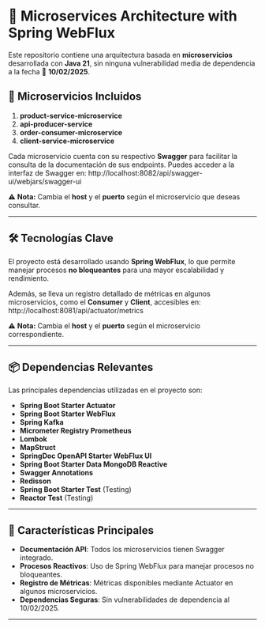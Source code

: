 # 🚀 Microservices Architecture with Spring WebFlux

Este repositorio contiene una arquitectura basada en **microservicios** desarrollada con **Java 21**, sin ninguna vulnerabilidad media de dependencia a la fecha 📅 **10/02/2025**. 

## 🧩 Microservicios Incluidos

1. **product-service-microservice**
2. **api-producer-service**
3. **order-consumer-microservice**
4. **client-service-microservice**

Cada microservicio cuenta con su respectivo **Swagger** para facilitar la consulta de la documentación de sus endpoints. Puedes acceder a la interfaz de Swagger en: http://localhost:8082/api/swagger-ui/webjars/swagger-ui

⚠️ **Nota:** Cambia el **host** y el **puerto** según el microservicio que deseas consultar.

---

## 🛠️ Tecnologías Clave

El proyecto está desarrollado usando **Spring WebFlux**, lo que permite manejar procesos **no bloqueantes** para una mayor escalabilidad y rendimiento. 

Además, se lleva un registro detallado de métricas en algunos microservicios, como el **Consumer** y **Client**, accesibles en: http://localhost:8081/api/actuator/metrics


⚠️ **Nota:** Cambia el **host** y el **puerto** según el microservicio correspondiente.

---

## 📦 Dependencias Relevantes

Las principales dependencias utilizadas en el proyecto son:

- **Spring Boot Starter Actuator**
- **Spring Boot Starter WebFlux**
- **Spring Kafka**
- **Micrometer Registry Prometheus**
- **Lombok**
- **MapStruct**
- **SpringDoc OpenAPI Starter WebFlux UI**
- **Spring Boot Starter Data MongoDB Reactive**
- **Swagger Annotations**
- **Redisson**
- **Spring Boot Starter Test** (Testing)
- **Reactor Test** (Testing)

---

## 🌟 Características Principales

- **Documentación API**: Todos los microservicios tienen Swagger integrado.
- **Procesos Reactivos**: Uso de Spring WebFlux para manejar procesos no bloqueantes.
- **Registro de Métricas**: Métricas disponibles mediante Actuator en algunos microservicios.
- **Dependencias Seguras**: Sin vulnerabilidades de dependencia al 10/02/2025.

---




